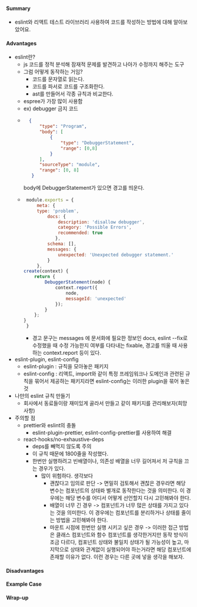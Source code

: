 #### Summary

- eslint와 리액트 테스트 라이브러리 사용하여 코드를 작성하는 방법에 대해 알아보았어요.

#### Advantages

- eslint란?
    - js 코드를 정적 분석해 잠재적 문제를 발견하고 나아가 수정까지 해주는 도구
    - 그럼 어떻게 동작하는 거임?
        - 코드를 문자열로 읽는다.
        - 코드를 파서로 코드를 구조화한다.
        - ast를 만들어서 각종 규칙과 비교한다.
    - espree가 가장 많이 사용함
    - ex) debugger 금지 코드
    - ```json
        {
            "type": "Program",
            "body": [
                {
                    "type": "DebuggerStatement",
                    "range": [0,8]
                }
            ],
            "sourceType": "module",
            "range": [0, 8]
         }
      ```
      body에 DebuggerStatement가 있으면 경고를 띄운다.
    - ```js
       module.exports = {
           meta: {
           type: 'problem',
               docs: {
                   description: 'disallow debugger',
                   category: 'Possible Errors',
                   recommended: true
                  },  
               schema: [], 
               messages: {
                   unexpected: 'Unexpected debugger statement.'
               }
           },
      create(context) {
          return {
              DebuggerStatement(node) {
                  context.report({
                      node,
                      messageId: 'unexpected'
                  });
              }
          };
      } 
       }
      ```
        - 경고 문구는 messages 에 문서화에 필요한 정보인 docs, eslint --fix로 수정했을 때 수정 가능한지 여부를 다타내는 fixable, 경고를 띄울 때 사용하는 context.report 등이 있다.
- eslint-plugin, eslint-config
    - eslint-plugin : 규칙을 모아놓은 패키지
    - eslint-config : 리액트, import와 같이 특정 프레임워크나 도메인과 관련된 규칙을 묶어서 제공하는 패키지라면 eslint-config는 이러한 plugin을 묶어 놓은 것
- 나만의 eslint 규칙 만들기
    - 회사에서 동료들이랑 재미있게 골라서 만들고 같이 패키지를 관리해보자(희망사항)
- 주의할 점
  - prettier와 eslint의 충돌
    - eslint-plugin-prettier, eslint-config-prettier를 사용하여 해결
  - react-hooks/no-exhaustive-deps
    - deps를 빼먹지 않도록 주의
    - 이 규칙 때문에 1800줄을 작성했다.
    - 한번만 실행하려고 빈배열이나, 의존성 배열을 너무 길어져서 저 규칙을 끄는 경우가 있다.
      - 많이 위험하다. 생각보다
        - 괜찮다고 임의로 판단 -> 면밀히 검토해서 괜찮은 경우라면 해당 변수는 컴포넌트의 상태롸 별개로 동작한다는 것을 의미한다. 이 경우에는 해당 변수를 어디서 어떻게 선언할지 다시 고민해봐야 한다.
        - 배열이 너무 긴 경우 -> 컴포넌트가 너무 많은 상태를 가지고 있다는 것을 의미한다. 이 경우에는 컴포넌트를 분리하거나 상태를 줄이는 방법을 고민해봐야 한다.
        - 마운트 시점에 한번만 실행 시키고 싶은 경우 -> 이러한 접근 방법은 클래스 컴포넌트와 함수 컴포넌트를 생각한거지만 동작 방식이 조금 다르다, 컴포넌트 상태와 불일치 상태가 될 가능성이 높고, 마지막으로 상태와 관계없이 실행되어야 하는거라면 해당 컴포넌트에 존재할 이유가 없다. 이런 경우는 다른 곳에 넣을 생각을 해보자.

#### Disadvantages

#### Example Case

#### Wrap-up
